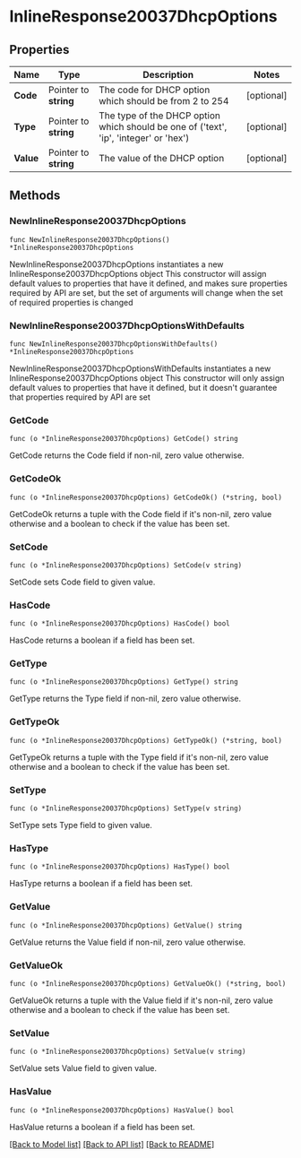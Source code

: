 # InlineResponse20037DhcpOptions

## Properties

Name | Type | Description | Notes
------------ | ------------- | ------------- | -------------
**Code** | Pointer to **string** | The code for DHCP option which should be from 2 to 254 | [optional] 
**Type** | Pointer to **string** | The type of the DHCP option which should be one of (&#39;text&#39;, &#39;ip&#39;, &#39;integer&#39; or &#39;hex&#39;) | [optional] 
**Value** | Pointer to **string** | The value of the DHCP option | [optional] 

## Methods

### NewInlineResponse20037DhcpOptions

`func NewInlineResponse20037DhcpOptions() *InlineResponse20037DhcpOptions`

NewInlineResponse20037DhcpOptions instantiates a new InlineResponse20037DhcpOptions object
This constructor will assign default values to properties that have it defined,
and makes sure properties required by API are set, but the set of arguments
will change when the set of required properties is changed

### NewInlineResponse20037DhcpOptionsWithDefaults

`func NewInlineResponse20037DhcpOptionsWithDefaults() *InlineResponse20037DhcpOptions`

NewInlineResponse20037DhcpOptionsWithDefaults instantiates a new InlineResponse20037DhcpOptions object
This constructor will only assign default values to properties that have it defined,
but it doesn't guarantee that properties required by API are set

### GetCode

`func (o *InlineResponse20037DhcpOptions) GetCode() string`

GetCode returns the Code field if non-nil, zero value otherwise.

### GetCodeOk

`func (o *InlineResponse20037DhcpOptions) GetCodeOk() (*string, bool)`

GetCodeOk returns a tuple with the Code field if it's non-nil, zero value otherwise
and a boolean to check if the value has been set.

### SetCode

`func (o *InlineResponse20037DhcpOptions) SetCode(v string)`

SetCode sets Code field to given value.

### HasCode

`func (o *InlineResponse20037DhcpOptions) HasCode() bool`

HasCode returns a boolean if a field has been set.

### GetType

`func (o *InlineResponse20037DhcpOptions) GetType() string`

GetType returns the Type field if non-nil, zero value otherwise.

### GetTypeOk

`func (o *InlineResponse20037DhcpOptions) GetTypeOk() (*string, bool)`

GetTypeOk returns a tuple with the Type field if it's non-nil, zero value otherwise
and a boolean to check if the value has been set.

### SetType

`func (o *InlineResponse20037DhcpOptions) SetType(v string)`

SetType sets Type field to given value.

### HasType

`func (o *InlineResponse20037DhcpOptions) HasType() bool`

HasType returns a boolean if a field has been set.

### GetValue

`func (o *InlineResponse20037DhcpOptions) GetValue() string`

GetValue returns the Value field if non-nil, zero value otherwise.

### GetValueOk

`func (o *InlineResponse20037DhcpOptions) GetValueOk() (*string, bool)`

GetValueOk returns a tuple with the Value field if it's non-nil, zero value otherwise
and a boolean to check if the value has been set.

### SetValue

`func (o *InlineResponse20037DhcpOptions) SetValue(v string)`

SetValue sets Value field to given value.

### HasValue

`func (o *InlineResponse20037DhcpOptions) HasValue() bool`

HasValue returns a boolean if a field has been set.


[[Back to Model list]](../README.md#documentation-for-models) [[Back to API list]](../README.md#documentation-for-api-endpoints) [[Back to README]](../README.md)


